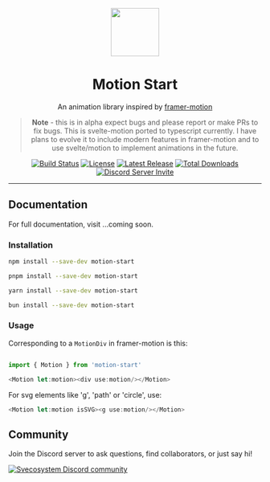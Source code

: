 <p align="center">
 <img align="center" src="https://cdn.discordapp.com/attachments/1288125624317382677/1288132876793020448/icon.png?ex=6705363a&is=6703e4ba&hm=a9dd121a4b4cac11a7ae3f206e5f5f2728f75a897ea3b5e5180fa4b94aa0e655&" height="96" />
 <h1 align="center">
  Motion Start
 </h1>
</p>

<div align="center">

An animation library inspired by [framer-motion](https://www.framer.com/motion/)

> **Note** - this is in alpha expect bugs and please report or make PRs to fix bugs. This is svelte-motion ported to typescript currently. I have plans to evolve it to include modern features in framer-motion and to use svelte/motion to implement animations in the future.

<a href="https://github.com/tailwindlabs/tailwindcss/actions"><img src="https://img.shields.io/github/actions/workflow/status/JonathonRP/motion-start/main.yaml" alt="Build Status"></a>
<a href="https://github.com/JonathonRP/motion-start/blob/master/LICENSE"><img src="https://img.shields.io/npm/l/motion-start.svg" alt="License"></a>
<a href="https://github.com/JonathonRP/motion-start/releases"><img src="https://img.shields.io/npm/v/motion-start.svg" alt="Latest Release"></a>
<a href="https://www.npmjs.com/package/motion-start"><img src="https://img.shields.io/npm/dt/motion-start.svg" alt="Total Downloads"></a>
<a
href="https://discord.gg/TBdTdu6hmW"><img src="https://img.shields.io/badge/dynamic/json?url=https%3A%2F%2Fdiscord.com%2Fapi%2Finvites%2FTBdTdu6hmW%3Fwith_counts%3Dtrue&query=%24.approximate_member_count&logo=discord&logoColor=white&label=members" alt="Discord Server Invite"></a>

</div>

---

## Documentation

For full documentation, visit ...coming soon.

### Installation

```bash
npm install --save-dev motion-start
```

```bash
pnpm install --save-dev motion-start
```

```bash
yarn install --save-dev motion-start
```

```bash
bun install --save-dev motion-start
```

### Usage

Corresponding to a `MotionDiv` in framer-motion is this:

```javascript
import { Motion } from 'motion-start'

<Motion let:motion><div use:motion/></Motion>
```
For svg elements like 'g', 'path' or 'circle', use:

```javascript
<Motion let:motion isSVG><g use:motion/></Motion>
```


## Community

Join the Discord server to ask questions, find collaborators, or just say hi!

<a href="https://discord.gg/TBdTdu6hmW" alt="Svecosystem Discord community">
<picture>
  <source media="(prefers-color-scheme: dark)" srcset="https://invidget.switchblade.xyz/TBdTdu6hmW">
  <img alt="Svecosystem Discord community" src="https://invidget.switchblade.xyz/TBdTdu6hmW?theme=light">
</picture>
</a>